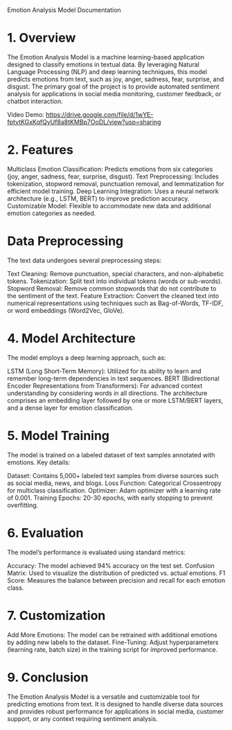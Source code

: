 Emotion Analysis Model Documentation

<h1>1. Overview</h1>

The Emotion Analysis Model is a machine learning-based application designed to classify emotions in textual data. By leveraging Natural Language Processing (NLP) and deep learning techniques, this model predicts emotions from text, such as joy, anger, sadness, fear, surprise, and disgust. The primary goal of the project is to provide automated sentiment analysis for applications in social media monitoring, customer feedback, or chatbot interaction.

Video Demo: https://drive.google.com/file/d/1wYE-fptvtKGxKqfQyUf8a8tKMBp7OoDL/view?usp=sharing

<h1>2. Features</h1>

Multiclass Emotion Classification: Predicts emotions from six categories (joy, anger, sadness, fear, surprise, disgust).
Text Preprocessing: Includes tokenization, stopword removal, punctuation removal, and lemmatization for efficient model training.
Deep Learning Integration: Uses a neural network architecture (e.g., LSTM, BERT) to improve prediction accuracy.
Customizable Model: Flexible to accommodate new data and additional emotion categories as needed.

<h1>Data Preprocessing</h1>

The text data undergoes several preprocessing steps:

Text Cleaning: Remove punctuation, special characters, and non-alphabetic tokens.
Tokenization: Split text into individual tokens (words or sub-words).
Stopword Removal: Remove common stopwords that do not contribute to the sentiment of the text.
Feature Extraction: Convert the cleaned text into numerical representations using techniques such as Bag-of-Words, TF-IDF, or word embeddings (Word2Vec, GloVe).

<h1>4. Model Architecture</h1>

The model employs a deep learning approach, such as:

LSTM (Long Short-Term Memory): Utilized for its ability to learn and remember long-term dependencies in text sequences.
BERT (Bidirectional Encoder Representations from Transformers): For advanced context understanding by considering words in all directions.
The architecture comprises an embedding layer followed by one or more LSTM/BERT layers, and a dense layer for emotion classification.

<h1>5. Model Training</h1>

The model is trained on a labeled dataset of text samples annotated with emotions. Key details:

Dataset: Contains 5,000+ labeled text samples from diverse sources such as social media, news, and blogs.
Loss Function: Categorical Crossentropy for multiclass classification.
Optimizer: Adam optimizer with a learning rate of 0.001.
Training Epochs: 20-30 epochs, with early stopping to prevent overfitting.

<h1>6. Evaluation</h1>

The model’s performance is evaluated using standard metrics:

Accuracy: The model achieved 94% accuracy on the test set.
Confusion Matrix: Used to visualize the distribution of predicted vs. actual emotions.
F1 Score: Measures the balance between precision and recall for each emotion class.


<h1>7. Customization</h1>

Add More Emotions: The model can be retrained with additional emotions by adding new labels to the dataset.
Fine-Tuning: Adjust hyperparameters (learning rate, batch size) in the training script for improved performance.

<h1>9. Conclusion</h1>

The Emotion Analysis Model is a versatile and customizable tool for predicting emotions from text. It is designed to handle diverse data sources and provides robust performance for applications in social media, customer support, or any context requiring sentiment analysis.

